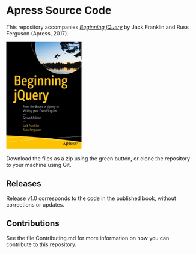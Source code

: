 # Apress Source Code

This repository accompanies [*Beginning jQuery*](http://www.apress.com/9781484230268) by Jack Franklin and Russ Ferguson (Apress, 2017).

[comment]: #cover
![Cover image](9781484230268.jpg)

Download the files as a zip using the green button, or clone the repository to your machine using Git.

## Releases

Release v1.0 corresponds to the code in the published book, without corrections or updates.

## Contributions

See the file Contributing.md for more information on how you can contribute to this repository.
